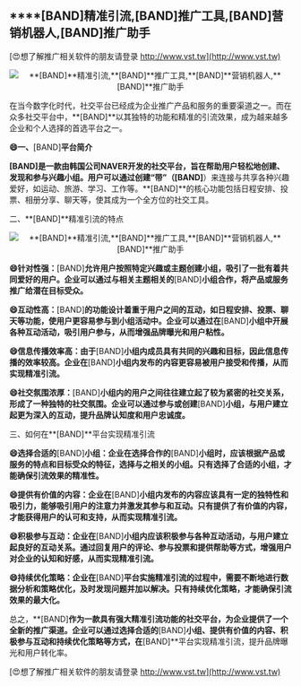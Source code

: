 ## ****[BAND]**精准引流,**[BAND]**推广工具,**[BAND]**营销机器人,**[BAND]**推广助手**

[😍想了解推广相关软件的朋友请登录 http://www.vst.tw](http://www.vst.tw)

 <center><img src="https://vst.tw/MP4/tuiguang/png/0.png" alt="**[BAND]**精准引流,**[BAND]**推广工具,**[BAND]**营销机器人,**[BAND]**推广助手"></center>

在当今数字化时代，社交平台已经成为企业推广产品和服务的重要渠道之一。而在众多社交平台中，**[BAND]**以其独特的功能和精准的引流效果，成为越来越多企业和个人选择的首选平台之一。

**😄一、**[BAND]**平台简介**

**[BAND]**是一款由韩国公司NAVER开发的社交平台，旨在帮助用户轻松地创建、发现和参与兴趣小组。用户可以通过创建“带”（**[BAND]**）来连接与共享各种兴趣爱好，如运动、旅游、学习、工作等。**[BAND]**的核心功能包括日程安排、投票、相册分享、聊天等，使其成为一个全方位的社交工具。

二、**[BAND]**精准引流的特点

 <center><img src="https://vst.tw/MP4/tuiguang/png/2.png" alt="**[BAND]**精准引流,**[BAND]**推广工具,**[BAND]**营销机器人,**[BAND]**推广助手"></center>

**😄针对性强：**[BAND]**允许用户按照特定兴趣或主题创建小组，吸引了一批有着共同爱好的用户。企业可以通过与相关主题相关的**[BAND]**小组合作，将产品或服务推广给潜在目标受众。**

**😄互动性高：**[BAND]**的功能设计着重于用户之间的互动，如日程安排、投票、聊天等功能，使用户更容易参与到小组活动中。企业可以通过在**[BAND]**小组中开展各种互动活动，吸引用户参与，从而增强品牌曝光和用户粘性。**

**😄信息传播效率高：由于**[BAND]**小组内成员具有共同的兴趣和目标，因此信息传播的效率较高。企业在**[BAND]**小组内发布的内容更容易被用户接受和传播，从而实现精准引流。**

**😄社交氛围浓厚：**[BAND]**小组内的用户之间往往建立起了较为紧密的社交关系，形成了一种独特的社交氛围。企业可以通过参与或创建**[BAND]**小组，与用户建立起更为深入的互动，提升品牌认知度和用户忠诚度。**

三、如何在**[BAND]**平台实现精准引流

**😄选择合适的**[BAND]**小组：企业在选择合作的**[BAND]**小组时，应该根据产品或服务的特点和目标受众的特征，选择与之相关的小组。只有选择了合适的小组，才能确保引流效果的精准性。**

**😄提供有价值的内容：企业在**[BAND]**小组内发布的内容应该具有一定的独特性和吸引力，能够吸引用户的注意力并激发其参与和互动。只有提供了有价值的内容，才能获得用户的认可和支持，从而实现精准引流。**

**😄积极参与互动：企业在**[BAND]**小组内应该积极参与各种互动活动，与用户建立起良好的互动关系。通过回复用户的评论、参与投票和提供帮助等方式，增强用户对企业的认知和好感，从而实现精准引流。**

**😄持续优化策略：企业在**[BAND]**平台实施精准引流的过程中，需要不断地进行数据分析和策略优化，及时发现问题并加以解决。只有持续优化策略，才能确保引流效果的最大化。**

总之，**[BAND]**作为一款具有强大精准引流功能的社交平台，为企业提供了一个全新的推广渠道。企业可以通过选择合适的**[BAND]**小组、提供有价值的内容、积极参与互动和持续优化策略等方式，在**[BAND]**平台实现精准引流，提升品牌曝光和用户转化率。

[😍想了解推广相关软件的朋友请登录 http://www.vst.tw](http://www.vst.tw)



